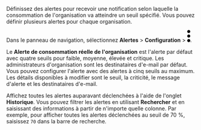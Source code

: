 Définissez des alertes pour recevoir une notification selon laquelle la consommation de l'organisation va atteindre un seuil spécifié. Vous pouvez définir plusieurs alertes pour chaque organisation.

Dans le panneau de navigation, sélectionnez **Alertes** \> **Configuration** \> ![""](Images/zsz1597101912145.svg).

Le **Alerte de consommation réelle de l'organisation** est l'alerte par défaut avec quatre seuils pour faible, moyenne, élevée et critique. Les administrateurs d'organisation sont les destinataires d'e-mail par défaut. Vous pouvez configurer l'alerte avec des alertes à cinq seuils au maximum. Les détails disponibles à modifier sont le seuil, la criticité, le message d'alerte et les destinataires d'e-mail.

Affichez toutes les alertes auparavant déclenchées à l'aide de l'onglet **Historique**. Vous pouvez filtrer les alertes en utilisant **Rechercher** et en saisissant des informations à partir de n'importe quelle colonne. Par exemple, pour afficher toutes les alertes déclenchées au seuil de 70 %, saisissez `70` dans la barre de recherche.
